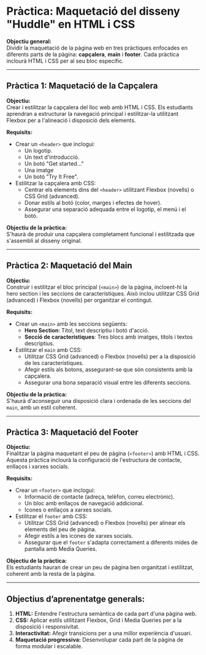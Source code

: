 # Pràctica: Maquetació del disseny "Huddle" en HTML i CSS

**Objectiu general:**  
Dividir la maquetació de la pàgina web en tres pràctiques enfocades en diferents parts de la pàgina: **capçalera**, **main** i **footer**. Cada pràctica inclourà HTML i CSS per al seu bloc específic.

---

## **Pràctica 1: Maquetació de la Capçalera**

**Objectiu:**  
Crear i estilitzar la capçalera del lloc web amb HTML i CSS. Els estudiants aprendran a estructurar la navegació principal i estilitzar-la utilitzant Flexbox per a l'alineació i disposició dels elements.

**Requisits:**
- Crear un `<header>` que inclogui:
  - Un logotip.
  - Un text d'introducció.
  - Un botó "Get started..."
  - Una imatge
  - Un botó "Try It Free".
- Estilitzar la capçalera amb CSS:
  - Centrar els elements dins del `<header>` utilitzant Flexbox (novells) o CSS Grid (advanced).
  - Donar estils al botó (color, marges i efectes de hover).
  - Assegurar una separació adequada entre el logotip, el menú i el botó.

**Objectiu de la pràctica:**  
S'haurà de produir una capçalera completament funcional i estilitzada que s'assembli al disseny original.

---

## **Pràctica 2: Maquetació del Main**

**Objectiu:**  
Construir i estilitzar el bloc principal (`<main>`) de la pàgina, incloent-hi la hero section i les seccions de característiques. Això inclou utilitzar CSS Grid (advanced) i Flexbox (novells) per organitzar el contingut.

**Requisits:**
- Crear un `<main>` amb les seccions següents:
  - **Hero Section**: Títol, text descriptiu i botó d'acció.
  - **Secció de característiques**: Tres blocs amb imatges, títols i textos descriptius.
- Estilitzar el `main` amb CSS:
  - Utilitzar CSS Grid (advanced) o Flexbox (novells) per a la disposició de les característiques.
  - Afegir estils als botons, assegurant-se que són consistents amb la capçalera.
  - Assegurar una bona separació visual entre les diferents seccions.

**Objectiu de la pràctica:**  
S'haurà d'aconseguir una disposició clara i ordenada de les seccions del `main`, amb un estil coherent.

---

## **Pràctica 3: Maquetació del Footer**

**Objectiu:**  
Finalitzar la pàgina maquetant el peu de pàgina (`<footer>`) amb HTML i CSS. Aquesta pràctica inclourà la configuració de l'estructura de contacte, enllaços i xarxes socials.

**Requisits:**
- Crear un `<footer>` que inclogui:
  - Informació de contacte (adreça, telèfon, correu electrònic).
  - Un bloc amb enllaços de navegació addicional.
  - Icones o enllaços a xarxes socials.
- Estilitzar el `footer` amb CSS:
  - Utilitzar CSS Grid (advanced) o Flexbox (novells) per alinear els elements del peu de pàgina.
  - Afegir estils a les icones de xarxes socials.
  - Assegurar que el `footer` s'adapta correctament a diferents mides de pantalla amb Media Queries.

**Objectiu de la pràctica:**  
Els estudiants hauran de crear un peu de pàgina ben organitzat i estilitzat, coherent amb la resta de la pàgina.

---

## **Objectius d’aprenentatge generals:**

1. **HTML:** Entendre l'estructura semàntica de cada part d'una pàgina web.
2. **CSS:** Aplicar estils utilitzant Flexbox, Grid i Media Queries per a la disposició i responsivitat.
3. **Interactivitat:** Afegir transicions per a una millor experiència d'usuari.
4. **Maquetació progressiva:** Desenvolupar cada part de la pàgina de forma modular i escalable.

